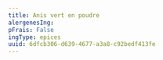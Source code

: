 ```yaml
---
title: Anis vert en poudre
alergenesIng:
pFrais: False
ingType: epices
uuid: 6dfcb306-d639-4677-a3a8-c92bedf413fe
---
```

